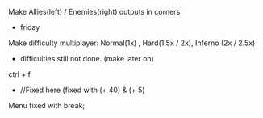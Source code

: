 Make Allies(left) / Enemies(right) outputs in corners
- friday

Make difficulty multiplayer: Normal(1x) , Hard(1.5x / 2x), Inferno (2x / 2.5x)
- difficulties still not done. (make later on)


ctrl + f 
- //Fixed here (fixed with (+ 40) & (+ 5)


Menu fixed with break;
